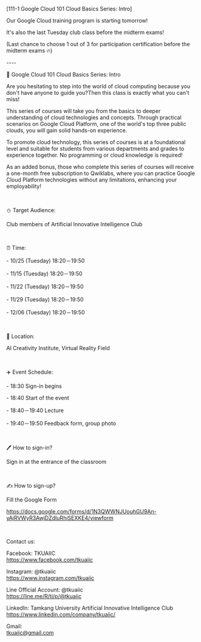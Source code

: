 [111-1 Google Cloud 101 Cloud Basics Series: Intro]

Our Google Cloud training program is starting tomorrow!

It's also the last Tuesday club class before the midterm exams!

(Last chance to choose 1 out of 3 for participation certification before the midterm exams 🔥)

\----

📎 Google Cloud 101 Cloud Basics Series: Intro

Are you hesitating to step into the world of cloud computing because you don't have anyone to guide you?Then this class is exactly what you can't miss!

This series of courses will take you from the basics to deeper understanding of cloud technologies and concepts. Through practical scenarios on Google Cloud Platform, one of the world's top three public clouds, you will gain solid hands-on experience.

To promote cloud technology, this series of courses is at a foundational level and suitable for students from various departments and grades to experience together. No programming or cloud knowledge is required!

As an added bonus, those who complete this series of courses will receive a one-month free subscription to Qwiklabs, where you can practice Google Cloud Platform technologies without any limitations, enhancing your employability!

&nbsp;

⛄️ Target Audience:

Club members of Artificial Innovative Intelligence Club

&nbsp;

⏰ Time:

\- 10/25 (Tuesday)  18:20－19:50

\- 11/15 (Tuesday) 18:20－19:50

\- 11/22 (Tuesday) 18:20－19:50

\- 11/29 (Tuesday) 18:20－19:50

\- 12/06 (Tuesday) 18:20－19:50

&nbsp;

📍 Location:

AI Creativity Institute, Virtual Reality Field

&nbsp;

✈️ Event Schedule:

\- 18:30 Sign-in begins

\- 18:40 Start of the event

\- 18:40－19:40 Lecture

\- 19:40－19:50 Feedback form, group photo

&nbsp;

🖊️ How to sign-in?

Sign in at the entrance of the classroom

&nbsp;

✍️ How to sign-up?

Fill the Google Form

<https://docs.google.com/forms/d/1N3QWWNJUouhGU9An-yAjRVWyR3AwjDZdIuRhiSEXKE4/viewform>

&nbsp;

Contact us:

Facebook: TKUAIIC <br />https://www.facebook.com/tkuaiic

Instagram: @tkuaiic <br />https://www.instagram.com/tkuaiic

Line Official Account: @tkuaiic <br />https://line.me/R/ti/p/@tkuaiic

LinkedIn: Tamkang University Artificial Innovative Intelligence Club <br />https://www.linkedin.com/company/tkuaiic/

Gmail: <br />tkuaiic@gmail.com
